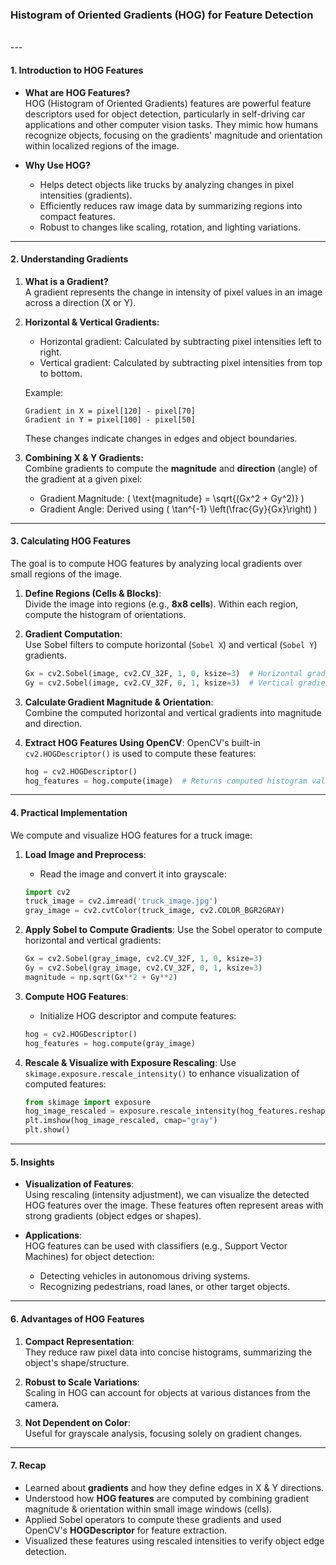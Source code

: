 ### **Histogram of Oriented Gradients (HOG) for Feature Detection**
<br>
---

#### **1. Introduction to HOG Features**

- **What are HOG Features?**  
  HOG (Histogram of Oriented Gradients) features are powerful feature descriptors used for object detection, particularly in self-driving car applications and other computer vision tasks. They mimic how humans recognize objects, focusing on the gradients' magnitude and orientation within localized regions of the image.

- **Why Use HOG?**  
  - Helps detect objects like trucks by analyzing changes in pixel intensities (gradients).
  - Efficiently reduces raw image data by summarizing regions into compact features.
  - Robust to changes like scaling, rotation, and lighting variations.
  
---

#### **2. Understanding Gradients**

1. **What is a Gradient?**  
   A gradient represents the change in intensity of pixel values in an image across a direction (X or Y).  

2. **Horizontal & Vertical Gradients:**  
   - Horizontal gradient: Calculated by subtracting pixel intensities left to right.
   - Vertical gradient: Calculated by subtracting pixel intensities from top to bottom.

   Example:  
   ```
   Gradient in X = pixel[120] - pixel[70]
   Gradient in Y = pixel[100] - pixel[50]
   ```
   These changes indicate changes in edges and object boundaries.

3. **Combining X & Y Gradients:**  
   Combine gradients to compute the **magnitude** and **direction** (angle) of the gradient at a given pixel:
   - Gradient Magnitude: \( \text{magnitude} = \sqrt{(Gx^2 + Gy^2)} \)
   - Gradient Angle: Derived using \( \tan^{-1} \left(\frac{Gy}{Gx}\right) \)

---

#### **3. Calculating HOG Features**

The goal is to compute HOG features by analyzing local gradients over small regions of the image.

1. **Define Regions (Cells & Blocks)**:  
   Divide the image into regions (e.g., **8x8 cells**). Within each region, compute the histogram of orientations.

2. **Gradient Computation**:  
   Use Sobel filters to compute horizontal (`Sobel X`) and vertical (`Sobel Y`) gradients.
   ```python
   Gx = cv2.Sobel(image, cv2.CV_32F, 1, 0, ksize=3)  # Horizontal gradient
   Gy = cv2.Sobel(image, cv2.CV_32F, 0, 1, ksize=3)  # Vertical gradient
   ```

3. **Calculate Gradient Magnitude & Orientation**:  
   Combine the computed horizontal and vertical gradients into magnitude and direction.

4. **Extract HOG Features Using OpenCV**:
   OpenCV's built-in `cv2.HOGDescriptor()` is used to compute these features:
   ```python
   hog = cv2.HOGDescriptor()
   hog_features = hog.compute(image)  # Returns computed histogram values
   ```

---

#### **4. Practical Implementation**

We compute and visualize HOG features for a truck image:

1. **Load Image and Preprocess**:
   - Read the image and convert it into grayscale:
   ```python
   import cv2
   truck_image = cv2.imread('truck_image.jpg')
   gray_image = cv2.cvtColor(truck_image, cv2.COLOR_BGR2GRAY)
   ```

2. **Apply Sobel to Compute Gradients**:
   Use the Sobel operator to compute horizontal and vertical gradients:
   ```python
   Gx = cv2.Sobel(gray_image, cv2.CV_32F, 1, 0, ksize=3)
   Gy = cv2.Sobel(gray_image, cv2.CV_32F, 0, 1, ksize=3)
   magnitude = np.sqrt(Gx**2 + Gy**2)
   ```

3. **Compute HOG Features**:
   - Initialize HOG descriptor and compute features:
   ```python
   hog = cv2.HOGDescriptor()
   hog_features = hog.compute(gray_image)
   ```

4. **Rescale & Visualize with Exposure Rescaling**:
   Use `skimage.exposure.rescale_intensity()` to enhance visualization of computed features:
   ```python
   from skimage import exposure
   hog_image_rescaled = exposure.rescale_intensity(hog_features.reshape(gray_image.shape), in_range=(0,255))
   plt.imshow(hog_image_rescaled, cmap="gray")
   plt.show()
   ```

---

#### **5. Insights**

- **Visualization of Features**:  
  Using rescaling (intensity adjustment), we can visualize the detected HOG features over the image. These features often represent areas with strong gradients (object edges or shapes).

- **Applications**:  
  HOG features can be used with classifiers (e.g., Support Vector Machines) for object detection:
  - Detecting vehicles in autonomous driving systems.
  - Recognizing pedestrians, road lanes, or other target objects.

---

#### **6. Advantages of HOG Features**

1. **Compact Representation**:  
   They reduce raw pixel data into concise histograms, summarizing the object's shape/structure.

2. **Robust to Scale Variations**:  
   Scaling in HOG can account for objects at various distances from the camera.

3. **Not Dependent on Color**:  
   Useful for grayscale analysis, focusing solely on gradient changes.

---

#### **7. Recap**

- Learned about **gradients** and how they define edges in X & Y directions.
- Understood how **HOG features** are computed by combining gradient magnitude & orientation within small image windows (cells).
- Applied Sobel operators to compute these gradients and used OpenCV's **HOGDescriptor** for feature extraction.
- Visualized these features using rescaled intensities to verify object edge detection.


